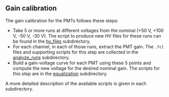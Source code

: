 ## Gain calibration
The gain calibration for the PMTs follows these steps:

* Take 5 or more runs at different voltages from the nominal (+50 V, +100 V, -50 V, -30 V). The script to produce new HV files for these runs can be found in the [hv_files](./hv_files) subdirectory.
* For each channel, in each of those runs, extract the PMT gain. The `.fcl` files and supporting scripts for this step are collected in the [analyze_runs](./analyze_runs) subdirectory.
* Build a gain-voltage curve for each PMT using these 5 points and compute the new voltage for the desired nominal gain. The scripts for this step are in the [equalization](./equalization) subdirectory.

A more detailed description of the available scripts is given in each subdirectory.
